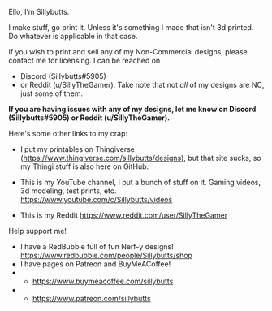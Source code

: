 Ello, I’m Sillybutts.


I make stuff, go print it. Unless it's something I made that isn't 3d printed. Do whatever is applicable in that case. 

If you wish to print and sell any of my Non-Commercial designs, please contact me for licensing. 
I can be reached on 
- Discord (Sillybutts#5905) 
- or Reddit (u/SillyTheGamer).
Take note that not *all* of my designs are NC, just some of them. 

**If you are having issues with any of my designs, let me know on Discord (Sillybutts#5905) or Reddit (u/SillyTheGamer).**

Here's some other links to my crap:

- I put my printables on Thingiverse (https://www.thingiverse.com/sillybutts/designs), but that site sucks, so my Thingi stuff is also here on GitHub.

- This is my YouTube channel, I put a bunch of stuff on it. Gaming videos, 3d modeling, test prints, etc. https://www.youtube.com/c/Sillybutts/videos

- This is my Reddit https://www.reddit.com/user/SillyTheGamer


Help support me!

- I have a RedBubble full of fun Nerf-y designs! https://www.redbubble.com/people/Sillybutts/shop
- I have pages on Patreon and BuyMeACoffee! 
- - https://www.buymeacoffee.com/sillybutts 
- - https://www.patreon.com/sillybutts

